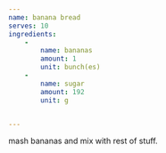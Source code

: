 ```yaml
---
name: banana bread
serves: 10
ingredients: 
    -
        name: bananas
        amount: 1
        unit: bunch(es)
    -
        name: sugar
        amount: 192
        unit: g


---
```


mash bananas and mix with rest of stuff. 
